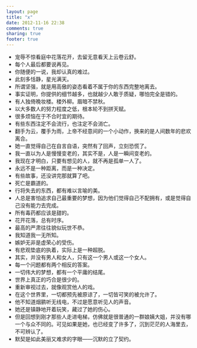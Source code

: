 ```yaml
---
layout: page
title: "x"
date: 2012-11-16 22:38
comments: true
sharing: true
footer: true
---
```


*	宠辱不惊看庭中花落花开，去留无意看天上云卷云舒。
*	每个人最后都要说再见。
*	你随便的一说，我却认真的难过。
*	此刻多恬静，星光满天。
*	所谓坚强，就是用高傲的姿态看着不属于你的东西完整地离去。
*	事实证明，你提供的细节越多，也就越少人敢于质疑，哪怕完全是错的。
*	有人独倚晚妆楼。楼外柳。眉暗不禁秋。
*	以大多数人的努力程度之低，根本轮不到拼天赋。
*	很多烦恼在于不合时宜的期待。
*	有些东西注定不会流行，也注定不会消亡。
*	翻手为云，覆手为雨，上帝不经意间的一个小动作，换来的是人间数年的悲欢离合。
*	她一直觉得自己在自言自语，突然有了回声，立刻恐慌了。
*	我一直以为人是慢慢变老的，其实不是，人是一瞬间变老的。
*	我现在才明白，只要有想见的人，就不再是孤单一人了。
*	永远不是一种距离，而是一种决定。
*	有些故事，还没讲完那就算了吧。
*	死亡是霸道的。
*	行将失去的东西，都有难以言喻的美。
*	人总是害怕追求自己最重要的梦想，因为他们觉得自己不配拥有，或是觉得自己没有能力去完成。
*	所有毒药都应该是甜的。
*	花开花落，总有时序。
*	最高的严肃往往貌似玩世不恭。
*	我知道我一无所知。
*	嫉妒无非是虚荣心的受伤。
*	有悲观垫底的执着，实际上是一种超脱。
*	其实，并没有男人和女人，只有这一个男人或这一个女人。
*	每一个问题都有两个相反的答案。
*	一切伟大的梦想，都有一个平庸的结尾。
*	世界上真正的巧合是很少的。
*	重新审视过去，就像观赏他人的戏。
*	在这个世界里，一切都预先被原谅了，一切皆可笑的被允许了。
*	他不知道烟鹂听无线电，不过是愿意听见人的声音。
*	她还是镇静地开着玩笑，藏过了她的伤心。
*	但是回想到刚才那些人走进电梯，仿佛就是很普通的一群娘姨大姐，并没有哪一个与众不同的。可见如果是她，也已经变了许多了，沉到茫茫的人海里去，不可辨认了。
*	默契是如此美丽又难求的字眼——沉默的立了契约。
